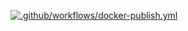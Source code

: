 [![.github/workflows/docker-publish.yml](https://github.com/raulcfr112/curso-microservices/actions/workflows/docker-publish.yml/badge.svg)](https://github.com/raulcfr112/curso-microservices/actions/workflows/docker-publish.yml)
